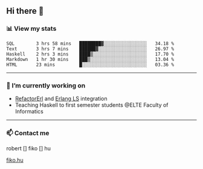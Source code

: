 ## Hi there 👋

### 📊 View my stats

<!--START_SECTION:waka-->
```text
SQL        3 hrs 58 mins   ████████▓░░░░░░░░░░░░░░░░   34.18 % 
Text       3 hrs 7 mins    ██████▓░░░░░░░░░░░░░░░░░░   26.97 % 
Haskell    2 hrs 3 mins    ████▒░░░░░░░░░░░░░░░░░░░░   17.70 % 
Markdown   1 hr 30 mins    ███▒░░░░░░░░░░░░░░░░░░░░░   13.04 % 
HTML       23 mins         █░░░░░░░░░░░░░░░░░░░░░░░░   03.36 % 
```
<!--END_SECTION:waka-->


---

### 🔭 I’m currently working on
- [RefactorErl](https://plc.inf.elte.hu/erlang/) and [Erlang LS](https://erlang-ls.github.io) integration
- Teaching Haskell to first semester students @ELTE Faculty of Informatics

---



### 📫 Contact me
robert [] fiko [] hu

[fiko.hu](https://fiko.hu)


<!--
**robertfiko/robertfiko** is a ✨ _special_ ✨ repository because its `README.md` (this file) appears on your GitHub profile.

Here are some ideas to get you started:

- 🔭 I’m currently working on ...
- 🌱 I’m currently learning ...
- 👯 I’m looking to collaborate on ...
- 🤔 I’m looking for help with ...
- 💬 Ask me about ...
- 📫 How to reach me: ...
- 😄 Pronouns: ...
- ⚡ Fun fact: ...
-->
